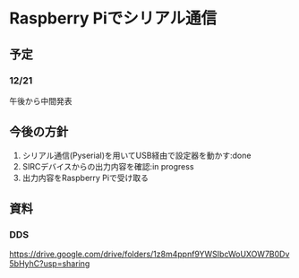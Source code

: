 # Raspberry Piでシリアル通信

## 予定
### 12/21
午後から中間発表
## 今後の方針
1. シリアル通信(Pyserial)を用いてUSB経由で設定器を動かす:done
2. SIRCデバイスからの出力内容を確認:in progress
3. 出力内容をRaspberry Piで受け取る
## 資料
### DDS
https://drive.google.com/drive/folders/1z8m4ppnf9YWSIbcWoUXOW7B0Dv5bHyhC?usp=sharing
